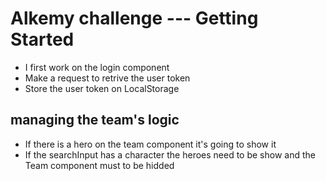 # Alkemy challenge --- Getting Started

- I first work on the login component
- Make a request to retrive the user token
- Store the user token on LocalStorage

## managing the team's logic

- If there is a hero on the team component it's going to show it
- If the searchInput has a character the heroes need to be show and the Team component must to be hidded
